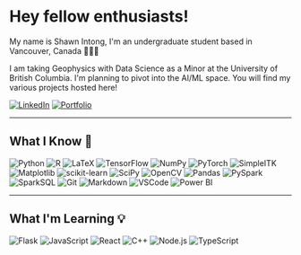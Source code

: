# Hey fellow enthusiasts!

My name is Shawn Intong, I'm an undergraduate student based in Vancouver, Canada 🍁🇨🇦

I am taking Geophysics with Data Science as a Minor at the University of British Columbia. I'm planning to pivot into the AI/ML space. You will find my various projects hosted here! 

[![LinkedIn](https://img.shields.io/badge/-LinkedIn-blue?style=flat&logo=Linkedin&logoColor=white)](https://linkedin.com/in/shawn-intong)
[![Portfolio](https://img.shields.io/badge/-Portfolio-black?style=flat&logo=github&logoColor=white)](https://shawngabriel.github.io)

---

## What I Know 🧠
![Python](https://img.shields.io/badge/-Python-3776AB?style=flat&logo=python&logoColor=white)
![R](https://img.shields.io/badge/-R-276DC3?style=flat&logo=r&logoColor=white)
![LaTeX](https://img.shields.io/badge/-LaTeX-008080?style=flat&logo=latex&logoColor=white)
![TensorFlow](https://img.shields.io/badge/-TensorFlow-FF6F00?style=flat&logo=tensorflow&logoColor=white)
![NumPy](https://img.shields.io/badge/-NumPy-013243?style=flat&logo=numpy&logoColor=white)
![PyTorch](https://img.shields.io/badge/-PyTorch-EE4C2C?style=flat&logo=pytorch&logoColor=white)
![SimpleITK](https://img.shields.io/badge/-SimpleITK-2C8EBB?style=flat&logo=SimpleITK&logoColor=white)
![Matplotlib](https://img.shields.io/badge/-Matplotlib-11557C?style=flat&logo=matplotlib&logoColor=white)
![scikit-learn](https://img.shields.io/badge/-scikit--learn-F7931E?style=flat&logo=scikit-learn&logoColor=white)
![SciPy](https://img.shields.io/badge/-SciPy-8CAAE6?style=flat&logo=scipy&logoColor=white)
![OpenCV](https://img.shields.io/badge/-OpenCV-5C3EE8?style=flat&logo=opencv&logoColor=white)
![Pandas](https://img.shields.io/badge/-Pandas-150458?style=flat&logo=pandas&logoColor=white)
![PySpark](https://img.shields.io/badge/-PySpark-E25A1C?style=flat&logo=apache-spark&logoColor=white)
![SparkSQL](https://img.shields.io/badge/-SparkSQL-E25A1C?style=flat&logo=apache-spark&logoColor=white)
![Git](https://img.shields.io/badge/-Git-F05032?style=flat&logo=git&logoColor=white)
![Markdown](https://img.shields.io/badge/-Markdown-000000?style=flat&logo=markdown&logoColor=white)
![VSCode](https://img.shields.io/badge/-VSCode-007ACC?style=flat&logo=visual-studio-code&logoColor=white)
![Power BI](https://img.shields.io/badge/-Power%20BI-F2C811?style=flat&logo=power-bi&logoColor=black)


---

## What I'm Learning 💡
![Flask](https://img.shields.io/badge/-Flask-000000?style=flat&logo=flask&logoColor=white)
![JavaScript](https://img.shields.io/badge/-JavaScript-F7DF1E?style=flat&logo=javascript&logoColor=black)
![React](https://img.shields.io/badge/-React-61DAFB?style=flat&logo=react&logoColor=black)
![C++](https://img.shields.io/badge/-C++-00599C?style=flat&logo=c%2B%2B&logoColor=white)
![Node.js](https://img.shields.io/badge/-Node.js-339933?style=flat&logo=node.js&logoColor=white)
![TypeScript](https://img.shields.io/badge/-TypeScript-3178C6?style=flat&logo=typescript&logoColor=white)
